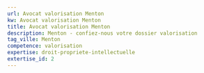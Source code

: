 ```yaml
---
url: Avocat valorisation Menton
kw: Avocat valorisation Menton
title: Avocat valorisation Menton
description: Menton - confiez-nous votre dossier valorisation
tag_ville: Menton
competence: valorisation
expertise: droit-propriete-intellectuelle
extertise_id: 2
---
```

